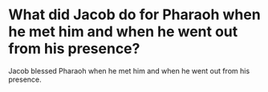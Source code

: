 # What did Jacob do for Pharaoh when he met him and when he went out from his presence?

Jacob blessed Pharaoh when he met him and when he went out from his presence.
